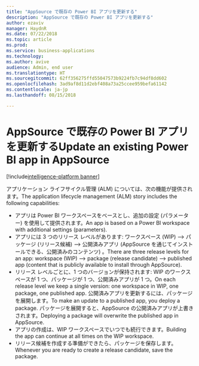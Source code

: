 ```yaml
---
title: "AppSource で既存の Power BI アプリを更新する"
description: "AppSource で既存の Power BI アプリを更新する"
author: ezaviv
manager: HaydnR
ms.date: 07/22/2018
ms.topic: article
ms.prod: 
ms.service: business-applications
ms.technology: 
ms.author: avive
audience: Admin, end user
ms.translationtype: HT
ms.sourcegitcommit: 62ff356275ffd55047573b9224fb7c94df8dd602
ms.openlocfilehash: 3ad9af8d11d2ebf408a73a25ccee959befa61142
ms.contentlocale: ja-jp
ms.lasthandoff: 08/15/2018

---
```

# <a name="update-an-existing-power-bi-app-in-appsource"></a><span data-ttu-id="4898c-103">AppSource で既存の Power BI アプリを更新する</span><span class="sxs-lookup"><span data-stu-id="4898c-103">Update an existing Power BI app in AppSource</span></span>

[!include[intelligence-platform banner](../../includes/intelligence-platform.md)]



<span data-ttu-id="4898c-104">アプリケーション ライフサイクル管理 (ALM) については、次の機能が提供されます。</span><span class="sxs-lookup"><span data-stu-id="4898c-104">The application lifecycle management (ALM) story includes the following capabilities:</span></span>

- <span data-ttu-id="4898c-105">アプリは Power BI ワークスペースをベースとし、追加の設定 (パラメーター) を使用して提供されます。</span><span class="sxs-lookup"><span data-stu-id="4898c-105">An app is based on a Power BI workspace with additional settings (parameters).</span></span>
- <span data-ttu-id="4898c-106">アプリには 3 つのリリース レベルがあります: ワークスペース (WIP) --> パッケージ (リリース候補) --> 公開済みアプリ (AppSource を通じてインストールできる、公開済みのコンテンツ) 。</span><span class="sxs-lookup"><span data-stu-id="4898c-106">There are three release levels for an app: workspace (WIP) --> package (release candidate) --> published app (content that is publicly available to install through AppSource).</span></span>
- <span data-ttu-id="4898c-107">リリース レベルごとに、1 つのバージョンが保持されます: WIP のワークスペースが 1 つ、パッケージが 1 つ、公開済みアプリが 1 つ。</span><span class="sxs-lookup"><span data-stu-id="4898c-107">On each release level we keep a single version: one workspace in WIP, one package, one published app.</span></span> <span data-ttu-id="4898c-108">公開済みアプリを更新するには、パッケージを展開します。</span><span class="sxs-lookup"><span data-stu-id="4898c-108">To make an update to a published app, you deploy a package.</span></span> <span data-ttu-id="4898c-109">パッケージを展開すると、AppSource の公開済みアプリが上書きされます。</span><span class="sxs-lookup"><span data-stu-id="4898c-109">Deploying a package will overwrite the published app in AppSource.</span></span>
- <span data-ttu-id="4898c-110">アプリの作成は、WIP ワークスペースでいつでも続行できます。</span><span class="sxs-lookup"><span data-stu-id="4898c-110">Building the app can continue at all times on the WIP workspace.</span></span>
- <span data-ttu-id="4898c-111">リリース候補を作成する準備ができたら、パッケージを保存します。</span><span class="sxs-lookup"><span data-stu-id="4898c-111">Whenever you are ready to create a release candidate, save the package.</span></span>

